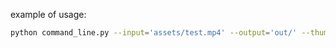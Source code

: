 example of usage:
```bash
python command_line.py --input='assets/test.mp4' --output='out/' --thumb_num=3

```